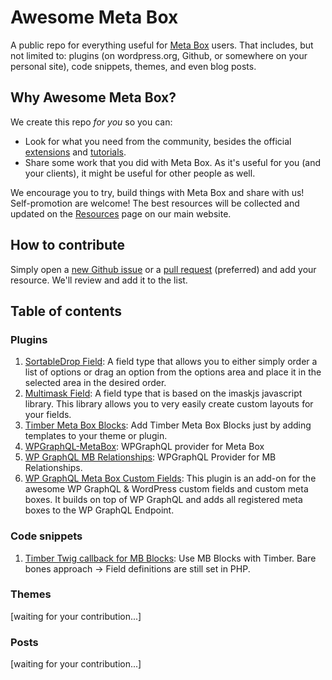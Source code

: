 # Awesome Meta Box

A public repo for everything useful for [Meta Box](https://metabox.io) users. That includes, but not limited to: plugins (on wordpress.org, Github, or somewhere on your personal site), code snippets, themes, and even blog posts.

## Why Awesome Meta Box?

We create this repo *for you* so you can:

- Look for what you need from the community, besides the official [extensions](https://metabox.io/plugins/) and [tutorials](https://docs.metabox.io/tutorials/).
- Share some work that you did with Meta Box. As it's useful for you (and your clients), it might be useful for other people as well.

We encourage you to try, build things with Meta Box and share with us! Self-promotion are welcome! The best resources will be collected and updated on the [Resources](https://metabox.io/resources/) page on our main website.

## How to contribute

Simply open a [new Github issue](https://github.com/wpmetabox/awesome-meta-box/issues) or a [pull request](https://github.com/wpmetabox/awesome-meta-box/pulls) (preferred) and add your resource. We'll review and add it to the list.

## Table of contents

### Plugins

1. [SortableDrop Field](https://github.com/badabingbreda/field-sortabledrop): A field type that allows you to either simply order a list of options or drag an option from the options area and place it in the selected area in the desired order.
1. [Multimask Field](https://github.com/badabingbreda/field-text-multimask): A field type that is based on the imaskjs javascript library. This library allows you to very easily create custom layouts for your fields.
1. [Timber Meta Box Blocks](https://github.com/badabingbreda/timber-metabox-blocks): Add Timber Meta Box Blocks just by adding templates to your theme or plugin.
1. [WPGraphQL-MetaBox](https://github.com/hsimah-services/wp-graphql-metabox): WPGraphQL provider for Meta Box
1. [WP GraphQL MB Relationships](https://github.com/hsimah-services/wp-graphql-mb-relationships): WPGraphQL Provider for MB Relationships.
1. [WP GraphQL Meta Box Custom Fields](https://github.com/DalkMania/wp-graphql-mb): This plugin is an add-on for the awesome WP GraphQL & WordPress custom fields and custom meta boxes. It builds on top of WP GraphQL and adds all registered meta boxes to the WP GraphQL Endpoint.

### Code snippets

1. [Timber Twig callback for MB Blocks](https://gist.github.com/jstask82/ec69915874aa4e72a4c42b3402a14a72): Use MB Blocks with Timber. Bare bones approach -> Field definitions are still set in PHP.

### Themes

[waiting for your contribution...]

### Posts

[waiting for your contribution...]
